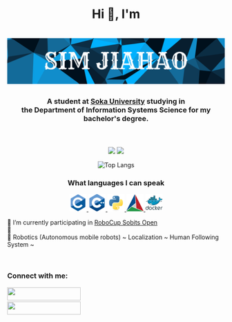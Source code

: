 <h1 align="center">Hi 👋, I'm</h1>
<h1 align="center">
  <a href="https://twitter.com/simjiahao1">
    <img src="https://github.com/Jiahao9/Jiahao9/blob/main/name.svg" alt="Sim Jiahao" />
  </a>
</h1>

<h3 align="center">A student at <a href="https://www.soka.ac.jp/en/">Soka University</a> studying in <br>the Department of Information Systems Science for my bachelor's degree.<br><br><br></h3>

<p align="center">
  <img src="https://github-readme-stats.vercel.app/api?username=Jiahao9&show_icons=true&theme=tokyonight" width="400">
  <img src="https://github-readme-streak-stats.herokuapp.com?user=Jiahao9&theme=dark&hide_border=true" width="400">
</p>

<p align="center"> 
  <img alt="Top Langs" height="150px" src="https://github-readme-stats.vercel.app/api/top-langs/?username=Jiahao9&layout=compact&show_icons=true&theme=onedark" />
</p>
<h3 align="center">What languages I can speak</h3>
<p align="center"> 
    <a href="https://www.cprogramming.com/" target="_blank" rel="noreferrer"> <img src="https://raw.githubusercontent.com/devicons/devicon/master/icons/c/c-original.svg" alt="c" width="40" height="40"/> </a> 
    <a href="https://www.w3schools.com/cpp/" target="_blank" rel="noreferrer"> <img src="https://raw.githubusercontent.com/devicons/devicon/master/icons/cplusplus/cplusplus-original.svg" alt="cplusplus" width="40" height="40"/> </a> 
      <a href="https://www.python.org" target="_blank" rel="noreferrer"> <img src="https://raw.githubusercontent.com/devicons/devicon/master/icons/python/python-original.svg" alt="python" width="40" height="40"/> </a> 
      <a href="https://cmake.org/" target="_blank" rel="noreferrer"> <img src="https://raw.githubusercontent.com/devicons/devicon/master/icons/cmake/cmake-original.svg" alt="cmake" width="40" height="40"/> </a>
    <a href="https://www.docker.com/" target="_blank" rel="noreferrer"> <img src="https://raw.githubusercontent.com/devicons/devicon/master/icons/docker/docker-original-wordmark.svg" alt="docker" width="40" height="40"/> </a> 
</p>

<p>
  🗿 I’m currently participating in <a href="https://github.com/TeamSOBITS/robocup_sobits_open/tree/rcso_2023_rrl">RoboCup Sobits Open</a><br>
  🦾 <br>
  🦿 Robotics (Autonomous mobile robots) ~ Localization ~ Human Following System ~<br>
</p>

<br>


<h3 align="left">Connect with me:</h3>

<tr>
  <!-- Follow -->
  <td>
    <div>
      <!-- Twitter -->
      <div>
        <a href="https://twitter.com/simjiahao1">
          <img src="https://img.shields.io/twitter/url/https/twitter.com/cloudposse.svg?style=social&label=Follow%20%40simjiahao1" width="170" height="30">
        </a>
      </div>
      <!-- Github -->
      <div>
        <a href="https://github.com/Jiahao9">
          <img src="https://img.shields.io/badge/--FFFFFF?style=social&logo=github&label=Follow%20Jiahao9" width="170" height="30">
        </a>
  </td>
</tr>

